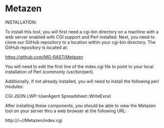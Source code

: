 Metazen
=======

INSTALLATION:

To install this tool, you will first need a cgi-bin directory on a
machine with a web server enabled with CGI support and Perl installed.
Next, you need to clone our GitHub repository to a location within
your cgi-bin directory.  The GitHub repository is located at:

https://github.com/MG-RAST/Metazen

You will need to edit the first line of the index.cgi file to point
to your local installation of Perl (commonly /usr/bin/perl).

Additionally, if not already installed, you will need to install
the following perl modules:

CGI
JSON
LWP::UserAgent
Spreadsheet::WriteExcel

After installing these components, you should be able to view the
Metazen tool on your server thru a web browser at the following URL:

http://<your-host-name>/~<your-user-name>/<your-sub-directory>/Metazen/index.cgi
